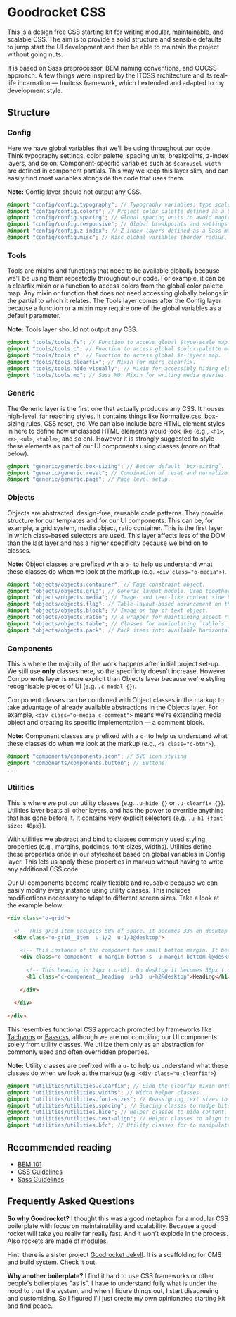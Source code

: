 # Goodrocket CSS

This is a design free CSS starting kit for writing modular, maintainable, and scalable CSS. 
The aim is to provide a solid structure and sensible defaults to jump start the UI development
and then be able to maintain the project without going nuts.

It is based on Sass preprocessor, BEM naming conventions, and OOCSS approach. A few 
things were inspired by the ITCSS architecture and its real-life incarnation 
&mdash; Inuitcss framework, which I extended and adapted to my development style.


## Structure

### Config

Here we have global variables that we'll be using throughout our code. Think typography settings, 
color palette, spacing units, breakpoints, z-index layers, and so on. Component-specific 
variables such as `$carousel-width` are defined in component partials. This way we keep this layer 
slim, and can easily find most variables alongside the code that uses them.

**Note:** Config layer should not output any CSS.

```scss
@import "config/config.typography"; // Typography variables: type scale, type faces, line heights
@import "config/config.colors"; // Project color palette defined as a Sass map
@import "config/config.spacing"; // Global spacing units to avoid magic numbers in the code
@import "config/config.responsive"; // Global breakpoints and settings for responsive utility classes
@import "config/config.z-index"; // Z-index layers defined as a Sass map for better maintainability
@import "config/config.misc"; // Misc global variables (border radius, default transition, etc.)
```

### Tools

Tools are mixins and functions that need to be available globally because we'll be using them
repeatedly throughout our code. For example, it can be a clearfix mixin or a function to access 
colors from the global color palette map. Any mixin or function that does not need accessing 
globally belongs in the partial to which it relates. The Tools layer comes after the Config layer 
because a function or a mixin may require one of the global variables as a default parameter.

**Note:** Tools layer should not output any CSS.


```scss
@import "tools/tools.fs"; // Function to access global $type-scale map.
@import "tools/tools.c"; // Function to access global $color-palette map.
@import "tools/tools.z"; // Function to access global $z-layers map.
@import "tools/tools.clearfix"; // Mixin for micro clearfix.
@import "tools/tools.hide-visually"; // Mixin for accessibly hiding elements.
@import "tools/tools.mq"; // Sass MQ: Mixin for writing media queries.
```

### Generic

The Generic layer is the first one that actually produces any CSS. It houses
high-level, far reaching styles. It contains things like Normalize.css, box-sizing 
rules, CSS reset, etc. We can also include bare HTML element styles in here to define how 
unclassed HTML elements would look like (e.g., `<h1>`, `<a>`, `<ul>`, `<table>`, and so on).
However it is strongly suggested to style these elements as part of our UI components 
using classes (more on that below).

```scss
@import "generic/generic.box-sizing"; // Better default `box-sizing`.
@import "generic/generic.reset"; // Combination of reset and normalize.
@import "generic/generic.page"; // Page level setup.
```

### Objects

Objects are abstracted, design-free, reusable code patterns. They provide
structure for our templates and for our UI components. This can be, for example, 
a grid system, media object, ratio container. This is the first 
layer in which class-based selectors are used. This layer affects less of 
the DOM than the last layer and has a higher specificity because we bind on 
to classes.

**Note:** Object classes are prefixed with a `o-` to help us understand what
these classes do when we look at the markup (e.g. `<div class="o-media">`).

```scss
@import "objects/objects.container"; // Page constraint object.
@import "objects/objects.grid"; // Generic layout module. Used together with width utilities.
@import "objects/objects.media"; // Image- and text-like content side by side.
@import "objects/objects.flag"; // Table-layout-based advancement on the Media object.
@import "objects/objects.block"; // Image-on-top-of-text object.
@import "objects/objects.ratio"; // A wrapper for maintaining aspect ratio of content.
@import "objects/objects.table"; // Classes for manipulating `table`s.
@import "objects/objects.pack"; // Pack items into available horizontal space.
```

### Components

This is where the majority of the work happens after initial project set-up.
We still use **only** classes here, so the specificity doesn't increase. 
However Components layer is more explicit than Objects layer because we're styling 
recognisable pieces of UI (e.g. `.c-modal {}`). 

Component classes can be combined with Object classes in the markup 
to take advantage of already available abstractions in the Objects layer. 
For example, `<div class="o-media c-comment">` means we're extending media
object and creating its specific implementation &mdash; a comment block.

**Note:** Component classes are prefixed with a `c-` to help us understand
what these classes do when we look at the markup (e.g., `<a class="c-btn">`).

```scss
@import "components/components.icon"; // SVG icon styling
@import "components/components.button"; // Buttons!
...
```

### Utilities

This is where we put our utility classes (e.g. `.u-hide {}` or `.u-clearfix {}`).
Utilities layer beats all other layers, and has the power to override anything that has gone
before it. It contains very explicit selectors (e.g. `.u-h1 {font-size: 48px}`). 

With utilities we abstract and bind to classes commonly used styling properties 
(e.g., margins, paddings, font-sizes, widths). Utilities define these properties once in 
our stylesheet based on global variables in Config layer. This lets us apply these properties 
in markup without having to write any additional CSS code.

Our UI components become really flexible and reusable because we can easily modify every instance
using utility classes. This includes modifications necessary to adapt to different screen
sizes. Take a look at the example below. 

```html
<div class="o-grid">

  <!-- This grid item occupies 50% of space. It becomes 33% on desktop -->
  <div class="o-grid__item  u-1/2  u-1/3@desktop"> 
  
    <!-- This instance of the component has small bottom margin. It becomes large on desktop -->
    <div class="c-component  u-margin-bottom-s  u-margin-bottom-l@desktop">
    
      <!-- This heading is 24px (.u-h3). On desktop it becomes 36px (.u-h2) -->
      <h1 class="c-component__heading  u-h3  u-h2@desktop">Heading</h1>
     
    </div> 
    
  </div>
  
</div> 
```

This resembles functional CSS approach promoted by frameworks like 
[Tachyons](https://github.com/tachyons-css/tachyons/) or [Basscss](https://github.com/basscss/basscss),
although we are not compiling our UI components solely from utility classes. 
We utilize them only as an abstraction for commonly used and often overridden properties.

**Note:** Utility classes are prefixed with a `u-` to help us understand
what these classes do when we look at the markup (e.g. `<div class="u-clearfix">`)

```scss
@import "utilities/utilities.clearfix"; // Bind the clearfix mixin onto a utility class.
@import "utilities/utilities.widths"; // Width helper classes.
@import "utilities/utilities.font-sizes"; // Reassigning text sizes to helper classes.
@import "utilities/utilities.spacing"; // Spacing classes to nudge bits of the DOM around.
@import "utilities/utilities.hide"; // Helper classes to hide content.
@import "utilities/utilities.text-align"; // Helper classes to align text horizontally.
@import "utilities/utilities.bfc"; // Utility classes for to manipulate block formatting context.
```

## Recommended reading

- [BEM 101](https://css-tricks.com/bem-101)
- [CSS Guidelines](http://cssguidelin.es)
- [Sass Guidelines](https://sass-guidelin.es)

## Frequently Asked Questions

**So why Goodrocket?** 
I thought this was a good metaphor for a modular CSS boilerplate with focus on maintainability and scalability. 
Because a good rocket will take you really far really fast. And it won't explode in the process. Also rockets are made of modules.

Hint: there is a sister project [Goodrocket Jekyll](https://github.com/ivanbabko/goodrocket-jekyll). 
It is a scaffolding for CMS and build system. Check it out.

**Why another boilerplate?**
I find it hard to use CSS frameworks or other people's boilerplates "as is". I have to understand fully what 
is under the hood to trust the system, and when I figure things out, I start disagreeing and customizing. 
So I figured I'll just create my own opinionated starting kit and find peace.
